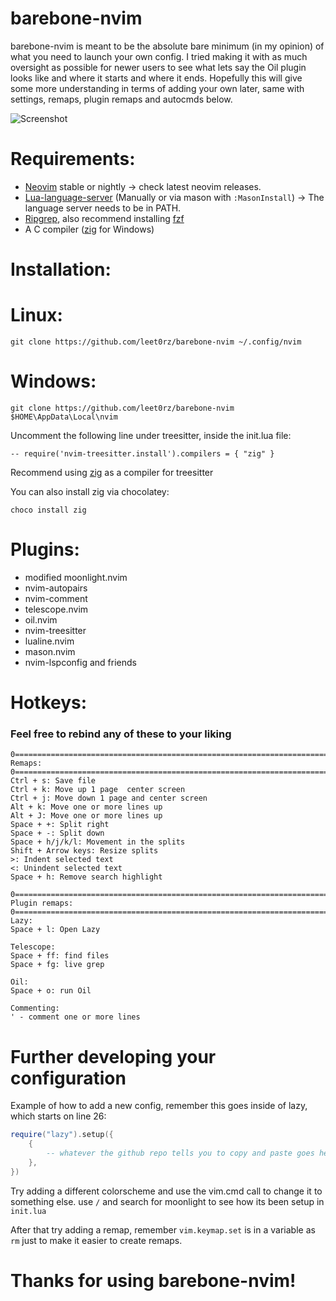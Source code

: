 # barebone-nvim
barebone-nvim is meant to be the absolute bare minimum (in my opinion) of what you need to launch your own config. I tried making it with as much oversight as possible for newer users to see what lets say the Oil plugin looks like and where it starts and where it ends. Hopefully this will give some more understanding in terms of adding your own later, same with settings, remaps, plugin remaps and autocmds below.

![Screenshot](https://i.imgur.com/hb2RNzX.png)

# Requirements:
- [Neovim](https://github.com/neovim/neovim) stable or nightly -> check latest neovim releases.
- [Lua-language-server](https://github.com/LuaLS/lua-language-server) (Manually or via mason with `:MasonInstall`) -> The language server needs to be in PATH.
- [Ripgrep](https://github.com/BurntSushi/ripgrep), also recommend installing [fzf](https://github.com/junegunn/fzf)
- A C compiler ([zig](https://ziglang.org/download/) for Windows)

# Installation:
# Linux:
```
git clone https://github.com/leet0rz/barebone-nvim ~/.config/nvim
```

# Windows:
```
git clone https://github.com/leet0rz/barebone-nvim $HOME\AppData\Local\nvim
```
Uncomment the following line under treesitter, inside the init.lua file:

```-- require('nvim-treesitter.install').compilers = { "zig" }```

Recommend using [zig](https://ziglang.org/download/) as a compiler for treesitter

You can also install zig via chocolatey:

```
choco install zig
```

# Plugins:
- modified moonlight.nvim
- nvim-autopairs
- nvim-comment
- telescope.nvim
- oil.nvim
- nvim-treesitter
- lualine.nvim
- mason.nvim
- nvim-lspconfig and friends

# Hotkeys:

### Feel free to rebind any of these to your liking

```
0=============================================================================================0
Remaps:
0=============================================================================================0
Ctrl + s: Save file
Ctrl + k: Move up 1 page  center screen
Ctrl + j: Move down 1 page and center screen
Alt + k: Move one or more lines up
Alt + J: Move one or more lines up
Space + +: Split right
Space + -: Split down
Space + h/j/k/l: Movement in the splits
Shift + Arrow keys: Resize splits
>: Indent selected text
<: Unindent selected text
Space + h: Remove search highlight

0=============================================================================================0
Plugin remaps:
0=============================================================================================0
Lazy:
Space + l: Open Lazy

Telescope:
Space + ff: find files
Space + fg: live grep

Oil:
Space + o: run Oil

Commenting:
' - comment one or more lines
```

# Further developing your configuration
Example of how to add a new config, remember this goes inside of lazy, which starts on line 26:
```lua
require("lazy").setup({
    {
        -- whatever the github repo tells you to copy and paste goes here usually.
    },
})
```
Try adding a different colorscheme and use the vim.cmd call to change it to something else. use `/` and search for moonlight to see how its been setup in `init.lua`

After that try adding a remap, remember `vim.keymap.set` is in a variable as `rm` just to make it easier to create remaps.

# Thanks for using barebone-nvim!
